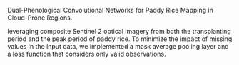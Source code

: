 Dual-Phenological Convolutional Networks for Paddy Rice Mapping in Cloud-Prone Regions.

leveraging composite Sentinel 2 optical imagery from both the transplanting period and the peak period of paddy rice.  To minimize the impact of missing values in the input data, we implemented a mask average pooling layer and a loss function that considers only valid observations.
